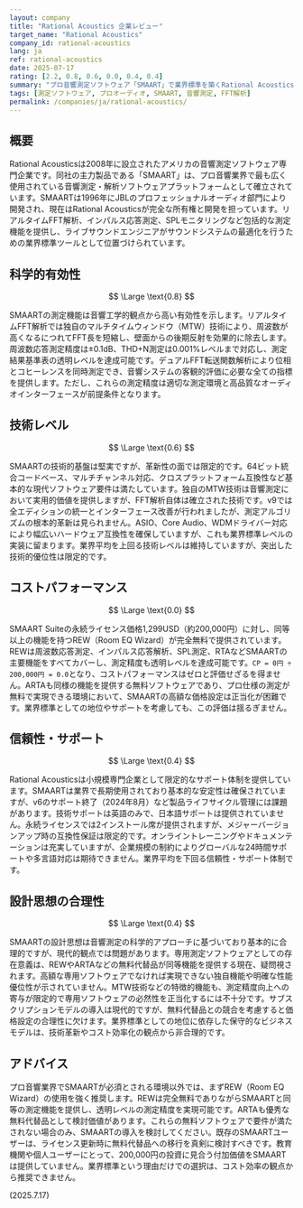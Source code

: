 ```yaml
---
layout: company
title: "Rational Acoustics 企業レビュー"
target_name: "Rational Acoustics"
company_id: rational-acoustics
lang: ja
ref: rational-acoustics
date: 2025-07-17
rating: [2.2, 0.8, 0.6, 0.0, 0.4, 0.4]
summary: "プロ音響測定ソフトウェア「SMAART」で業界標準を築くRational Acoustics。技術レベルは高いものの、代替可能な無料ソフトウェアの存在によりコストパフォーマンスは実質的にゼロと評価される。"
tags: [測定ソフトウェア, プロオーディオ, SMAART, 音響測定, FFT解析]
permalink: /companies/ja/rational-acoustics/
---
```


## 概要

Rational Acousticsは2008年に設立されたアメリカの音響測定ソフトウェア専門企業です。同社の主力製品である「SMAART」は、プロ音響業界で最も広く使用されている音響測定・解析ソフトウェアプラットフォームとして確立されています。SMAARTは1996年にJBLのプロフェッショナルオーディオ部門により開発され、現在はRational Acousticsが完全な所有権と開発を担っています。リアルタイムFFT解析、インパルス応答測定、SPLモニタリングなど包括的な測定機能を提供し、ライブサウンドエンジニアがサウンドシステムの最適化を行うための業界標準ツールとして位置づけられています。

## 科学的有効性

$$ \Large \text{0.8} $$

SMAARTの測定機能は音響工学的観点から高い有効性を示します。リアルタイムFFT解析では独自のマルチタイムウィンドウ（MTW）技術により、周波数が高くなるにつれてFFT長を短縮し、壁面からの後期反射を効果的に除去します。周波数応答測定精度は±0.1dB、THD+N測定は0.001%レベルまで対応し、測定結果基準表の透明レベルを達成可能です。デュアルFFT転送関数解析により位相とコヒーレンスを同時測定でき、音響システムの客観的評価に必要な全ての指標を提供します。ただし、これらの測定精度は適切な測定環境と高品質なオーディオインターフェースが前提条件となります。

## 技術レベル

$$ \Large \text{0.6} $$

SMAARTの技術的基盤は堅実ですが、革新性の面では限定的です。64ビット統合コードベース、マルチチャンネル対応、クロスプラットフォーム互換性など基本的な現代ソフトウェア要件は満たしています。独自のMTW技術は音響測定において実用的価値を提供しますが、FFT解析自体は確立された技術です。v9では全エディションの統一とインターフェース改善が行われましたが、測定アルゴリズムの根本的革新は見られません。ASIO、Core Audio、WDMドライバー対応により幅広いハードウェア互換性を確保していますが、これも業界標準レベルの実装に留まります。業界平均を上回る技術レベルは維持していますが、突出した技術的優位性は限定的です。

## コストパフォーマンス

$$ \Large \text{0.0} $$

SMAART Suiteの永続ライセンス価格1,299USD（約200,000円）に対し、同等以上の機能を持つREW（Room EQ Wizard）が完全無料で提供されています。REWは周波数応答測定、インパルス応答解析、SPL測定、RTAなどSMAARTの主要機能をすべてカバーし、測定精度も透明レベルを達成可能です。`CP = 0円 ÷ 200,000円 = 0.0`となり、コストパフォーマンスはゼロと評価せざるを得ません。ARTAも同様の機能を提供する無料ソフトウェアであり、プロ仕様の測定が無料で実現できる環境において、SMAARTの高額な価格設定は正当化が困難です。業界標準としての地位やサポートを考慮しても、この評価は揺るぎません。

## 信頼性・サポート

$$ \Large \text{0.4} $$

Rational Acousticsは小規模専門企業として限定的なサポート体制を提供しています。SMAARTは業界で長期使用されており基本的な安定性は確保されていますが、v6のサポート終了（2024年8月）など製品ライフサイクル管理には課題があります。技術サポートは英語のみで、日本語サポートは提供されていません。永続ライセンスでは2インストール席が提供されますが、メジャーバージョンアップ時の互換性保証は限定的です。オンライントレーニングやドキュメンテーションは充実していますが、企業規模の制約によりグローバルな24時間サポートや多言語対応は期待できません。業界平均を下回る信頼性・サポート体制です。

## 設計思想の合理性

$$ \Large \text{0.4} $$

SMAARTの設計思想は音響測定の科学的アプローチに基づいており基本的に合理的ですが、現代的観点では問題があります。専用測定ソフトウェアとしての存在意義は、REWやARTAなどの無料代替品が同等機能を提供する現在、疑問視されます。高額な専用ソフトウェアでなければ実現できない独自機能や明確な性能優位性が示されていません。MTW技術などの特徴的機能も、測定精度向上への寄与が限定的で専用ソフトウェアの必然性を正当化するには不十分です。サブスクリプションモデルの導入は現代的ですが、無料代替品との競合を考慮すると価格設定の合理性に欠けます。業界標準としての地位に依存した保守的なビジネスモデルは、技術革新やコスト効率化の観点から非合理的です。

## アドバイス

プロ音響業界でSMAARTが必須とされる環境以外では、まずREW（Room EQ Wizard）の使用を強く推奨します。REWは完全無料でありながらSMAARTと同等の測定機能を提供し、透明レベルの測定精度を実現可能です。ARTAも優秀な無料代替品として検討価値があります。これらの無料ソフトウェアで要件が満たされない場合のみ、SMAARTの導入を検討してください。既存のSMAARTユーザーは、ライセンス更新時に無料代替品への移行を真剣に検討すべきです。教育機関や個人ユーザーにとって、200,000円の投資に見合う付加価値をSMAARTは提供していません。業界標準という理由だけでの選択は、コスト効率の観点から推奨できません。

(2025.7.17)